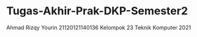 # Tugas-Akhir-Prak-DKP-Semester2
Ahmad Rizqy Yourin 
21120121140136
Kelompok 23
Teknik Komputer 2021
